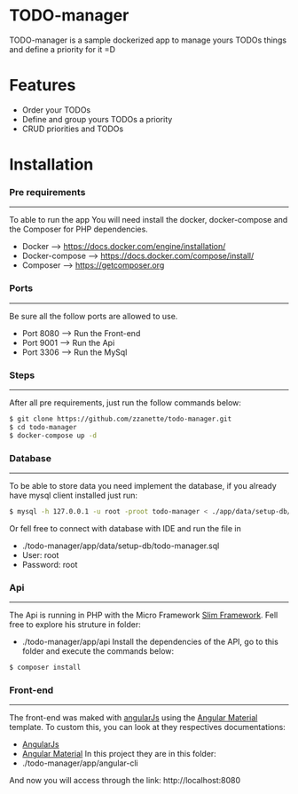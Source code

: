 # TODO-manager

TODO-manager is a sample dockerized app to manage yours TODOs things and define a priority for it =D

# Features
  - Order your TODOs
  - Define and group yours TODOs a priority
  - CRUD priorities and TODOs

# Installation

### Pre requirements
---------------------------------------
To able to run the app You will need install the docker, docker-compose and the Composer for PHP dependencies.
 - Docker  -->   https://docs.docker.com/engine/installation/ 
 - Docker-compose  -->   https://docs.docker.com/compose/install/
 - Composer  --> https://getcomposer.org
### Ports
--------------------------------------
Be sure all the follow ports are allowed to use.
 - Port 8080 --> Run the Front-end
 - Port 9001 --> Run the Api
 - Port 3306 --> Run the MySql 

### Steps
-----------------------------------
After all pre requirements, just run the follow commands below:
```sh
$ git clone https://github.com/zzanette/todo-manager.git
$ cd todo-manager
$ docker-compose up -d
```
### Database
--------------------------------------
To be able to store data you need implement the database, if you already have mysql client installed just run:
```sh
$ mysql -h 127.0.0.1 -u root -proot todo-manager < ./app/data/setup-db/todo-manager.sql
```
Or fell free to connect with database with IDE and run the file in 
- ./todo-manager/app/data/setup-db/todo-manager.sql
- User: root
- Password: root

### Api
---------------------------------------
The Api is running in PHP with the Micro Framework [Slim Framework](https://www.slimframework.com/docs/). Fell free to explore his struture in folder:
- ./todo-manager/app/api
Install the dependencies of the API, go to this folder and execute the commands below:
```sh
$ composer install
```
### Front-end
-------------------------------------
The front-end was maked with [angularJs](https://angularjs.org/) using the [Angular Material](https://github.com/angular/material) template. To custom this, you can look at they respectives documentations:
- [AngularJs](https://docs.angularjs.org/guide)
- [Angular Material](https://github.com/angular/material)
In this project they are in this folder:
- ./todo-manager/app/angular-cli


And now you will access through the link:
http://localhost:8080













